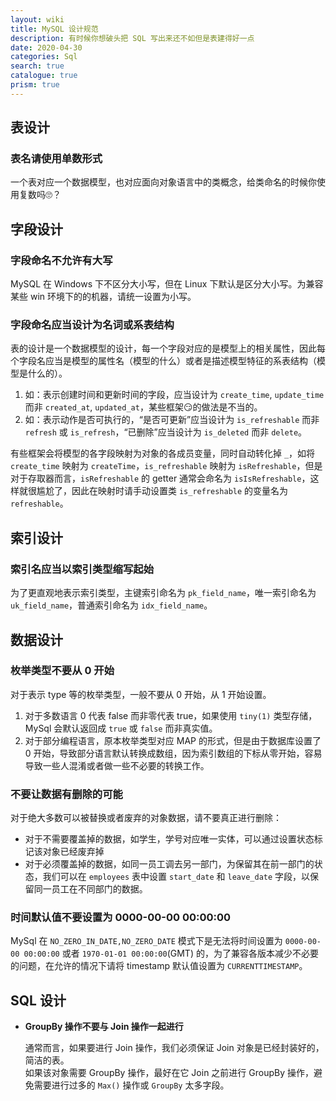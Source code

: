 ```yaml
---
layout: wiki
title: MySQL 设计规范
description: 有时候你想破头把 SQL 写出来还不如但是表建得好一点
date: 2020-04-30
categories: Sql
search: true
catalogue: true
prism: true
---
```


## 表设计

### 表名请使用单数形式

一个表对应一个数据模型，也对应面向对象语言中的类概念，给类命名的时候你使用复数吗🙄？

## 字段设计

### 字段命名不允许有大写

MySQL 在 Windows 下不区分大小写，但在 Linux 下默认是区分大小写。为兼容某些 win 环境下的的机器，请统一设置为小写。

### 字段命名应当设计为名词或系表结构

表的设计是一个数据模型的设计，每一个字段对应的是模型上的相关属性，因此每个字段名应当是模型的属性名（模型的什么）或者是描述模型特征的系表结构（模型是什么的）。
1. 如：表示创建时间和更新时间的字段，应当设计为 `create_time`, `update_time` 而非 `created_at`, `updated_at`，某些框架😏的做法是不当的。
2. 如：表示动作是否可执行的，“是否可更新”应当设计为 `is_refreshable` 而非 `refresh` 或 `is_refresh`，“已删除”应当设计为 `is_deleted` 而非 `delete`。

有些框架会将模型的各字段映射为对象的各成员变量，同时自动转化掉 `_`，如将 `create_time` 映射为 `createTime`，`is_refreshable` 映射为 `isRefreshable`，但是对于存取器而言，`isRefreshable` 的 getter 通常会命名为 `isIsRefreshable`，这样就很尴尬了，因此在映射时请手动设置类 `is_refreshable` 的变量名为 `refreshable`。

## 索引设计

### 索引名应当以索引类型缩写起始

为了更直观地表示索引类型，主键索引命名为 `pk_field_name`，唯一索引命名为 `uk_field_name`，普通索引命名为 `idx_field_name`。

## 数据设计

### 枚举类型不要从 0 开始

对于表示 type 等的枚举类型，一般不要从 0 开始，从 1 开始设置。
1. 对于多数语言 0 代表 false 而非零代表 true，如果使用 `tiny(1)` 类型存储，MySql 会默认返回成 `true` 或 `false` 而非真实值。
2. 对于部分编程语言，原本枚举类型对应 MAP 的形式，但是由于数据库设置了 0 开始，导致部分语言默认转换成数组，因为索引数组的下标从零开始，容易导致一些人混淆或者做一些不必要的转换工作。

### 不要让数据有删除的可能

对于绝大多数可以被替换或者废弃的对象数据，请不要真正进行删除：
* 对于不需要覆盖掉的数据，如学生，学号对应唯一实体，可以通过设置状态标记该对象已经废弃掉
* 对于必须覆盖掉的数据，如同一员工调去另一部门，为保留其在前一部门的状态，我们可以在 `employees` 表中设置 `start_date` 和 `leave_date` 字段，以保留同一员工在不同部门的数据。

### 时间默认值不要设置为 0000-00-00 00:00:00

MySql 在 `NO_ZERO_IN_DATE,NO_ZERO_DATE` 模式下是无法将时间设置为 `0000-00-00 00:00:00` 或者 `1970-01-01 00:00:00`(GMT) 的，为了兼容各版本减少不必要的问题，在允许的情况下请将 timestamp 默认值设置为 `CURRENTTIMESTAMP`。

## SQL 设计

* **GroupBy 操作不要与 Join 操作一起进行**

    通常而言，如果要进行 Join 操作，我们必须保证 Join 对象是已经封装好的，简洁的表。  
    如果该对象需要 GroupBy 操作，最好在它 Join 之前进行 GroupBy 操作，避免需要进行过多的 `Max()` 操作或 `GroupBy` 太多字段。